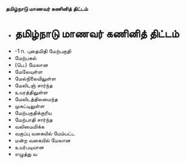 **தமிழ்நாடு மாணவர் கணினித் திட்டம்**
- # தமிழ்நாடு மாணவர் கணினித் திட்டம்
- -1 n. புதைமிதி மேற்பகுதி
- மேற்பகல்
- (பெ.) மேலான
- மேலேயுள்ள
- மேல்நிலையிலுள்ள
- மேலிடஞ் சார்ந்த
- உயரத்திலுள்ள
- மேலிடத்திலமைந்த
- முகட்டிலுள்ள
- மேற்பகுதிக்குரிய
- மேற்பாதி சார்ந்த
-  வலிமைமிக்க
- வகுப்பு வகையில் மேம்பட்ட
- மன்ற வகையில் மேலான
- உயர்படியான
- எழுத்து வ

